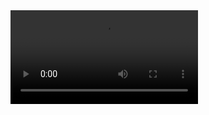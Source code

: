 <video controls>
  <source src="https://kurtsmurf.github.io/images/clips-demo.mp4" type="video/mp4">
</video>